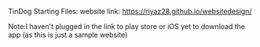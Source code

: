 TinDog Starting Files:
website link: https://riyaz28.github.io/websitedesign/

Note:I haven't plugged in the link to play store or iOS yet to download the app (as this is just a sample website) 

